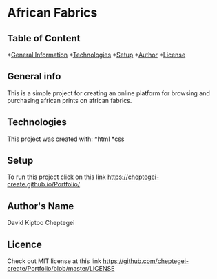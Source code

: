 # African Fabrics
## Table of Content
*[General Information](#general-info)
*[Technologies](#technologies)
*[Setup](#setup)
*[Author](#author)
*[License](#license)
## General info
This is a simple project for creating an online platform for browsing and purchasing african prints on african fabrics.
## Technologies
This project was created with:
*html
*css
## Setup
To run this project click on this link https://cheptegei-create.github.io/Portfolio/
## Author's Name
David Kiptoo Cheptegei
## Licence
Check out MIT license at this link https://github.com/cheptegei-create/Portfolio/blob/master/LICENSE
